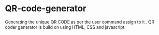 # QR-code-generator
Generating the unique QR CODE as per  the user command assign to it . QR coder generator is build on using HTML, CSS and javascript.
